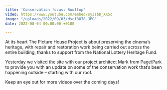 ```yaml
---
title: 'Conservation focus: Rooftop'
video: https://www.youtube.com/embed/syJsbD_XK5c
image: "/uploads/2022/09/03/dscf8878.JPG"
date: 2022-08-04 00:00:00 +0100

---
```

At its heart The Picture House Project is about preserving the cinema’s heritage, with repair and restoration work being carried out across the entire building, thanks to support from the National Lottery Heritage Fund.  
  
Yesterday we visited the site with our project architect Mark from Page\\Park to provide you with an update on some of the conservation work that’s been happening outside – starting with our roof.  
  
Keep an eye out for more videos over the coming days!